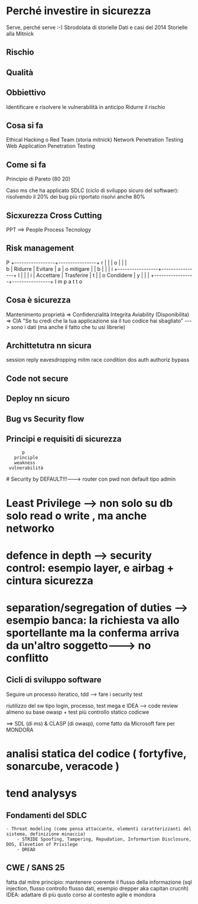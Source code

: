 Perché investire in sicurezza
=============================

Serve, perché serve :-)
Sbrodolata di storielle
Dati e casi del 2014
Storielle alla Mitnick


Rischio
-------


Qualità
-------


Obbiettivo
----------
Identificare e risolvere le vulnerabilità in anticipo
Ridurre il rischio



Cosa si fa
----------
Ethical Hacking o Red Team (storia mitnick)
Network Penetration Testing
Web Application Penetration Testing



Come si fa
----------
Principio di Pareto (80 20)

Caso ms che ha applicato SDLC (ciclo di sviluppo sicuro del softwaer): risolvendo il 20% dei bug più riportato risolvi anche 80%


Sicxurezza Cross Cutting
------------------------

PPT ==> People Process Tecnology

Risk management
---------------
  
P +-----------------+----------------+
r |                 |                |
o |                 |                |     
b |  Ridurre        |   Evitare      |
a |  o mitigare     |                |
b |                 |                |
i +-----------------+----------------+
l |                 |                |
i |  Accettare      |  Trasferire    |
t |                 |  o Condidere   |
y |                 |                |
  +-----------------+----------------+ 
   I m p a t t o



Cosa è sicurezza
----------------
Mantenimento proprietà  => Confidenzialità Integrita Aviability (Disponibilita) => CIA
"Se tu credi che la tua applicazione sia il tuo codice hai sbagliato" ---> sono i dati (ma anche il fatto che tu usi librerie)



Archittetutra nn sicura
-----------------------

session reply
eavesdropping
mitm
race condition
dos
auth authoriz bypass


Code not secure
---------------



Deploy nn sicuro
----------------



Bug vs Security flow
--------------------


Principi e requisiti di sicurezza
---------------------------------


        
          p
       principle
       weakness
     vulnerabilità



# Security by DEFAULT!!!---> router con pwd non default tipo admin
# Least Privilege -->  non solo su db solo read o write , ma anche networko
# defence in depth  --> security control: esempio layer, e airbag + cintura sicurezza
# separation/segregation of duties --> esempio banca: la richiesta va allo sportellante ma la conferma arriva da un'altro soggetto---> no conflitto


Cicli di sviluppo software
--------------------------
Seguire un processo iteratico, tdd --> fare i security test


riutilizzo del sw  tipo login, processo, test mega e IDEA --> code review almeno su base owasp + test più controllo statico codicwe


 ==> SDL (di ms)  & CLASP (di owasp), come fatto da Microsoft fare per MONDORA


# analisi statica del codice ( fortyfive, sonarcube, veracode )
# tend analysys



Fondamenti del SDLC
-------------------

	- Threat modeling (come pensa attaccante, elementi caratterizzanti del sistema, definizione minaccia)
  		- STRIDE Spoofing, Tampering, Repudation, Informartion Disclosure, DOS, Elevetion of Privilege
		- DREAD
 


CWE / SANS 25
-------------
 fatta dal mitre
 principio: mantenere coerente il flusso della informazione (sql injection, flusso controllo flusso dati, esempio drepper aka capitan crucnh)
 IDEA: adattare di più qusto corso al contesto agile e mondora
 
